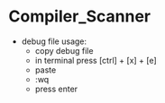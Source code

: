 # Compiler_Scanner

* debug file usage:
    * copy debug file
    * in terminal press [ctrl] + [x] + [e]
    * paste
    * :wq
    * press enter
